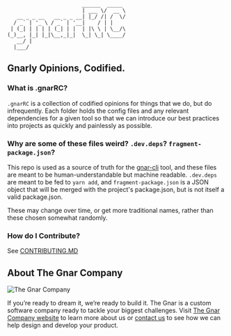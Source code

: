 ```
                        ______  _____
                        | ___ \/  __ \
   __ _ _ __   __ _ _ __| |_/ /| /  \/
  / _` | '_ \ / _` | '__|    / | |
 | (_| | | | | (_| | |  | |\ \ | \__/\
(_)__, |_| |_|\__,_|_|  \_| \_| \____/
   __/ |
  |___/
```
## Gnarly Opinions, Codified.

### What is .gnarRC?

`.gnarRC` is a collection of codified opinions for things that we do, but do infrequently. Each folder holds the config files and any relevant dependencies for a given tool so that we can introduce our best practices into projects as quickly and painlessly as possible.

### Why are some of these files weird? `.dev.deps`? `fragment-package.json`?

This repo is used as a source of truth for the [gnar-cli](https://www.github.com/TheGnarCo/gnar-cli) tool, and these files are meant to be human-understandable but machine readable. `.dev.deps` are meant to be fed to `yarn add`, and `fragment-package.json` is a JSON object that will be merged with the project's package.json, but is not itself a valid package.json.

These may change over time, or get more traditional names, rather than these chosen somewhat randomly.

### How do I Contribute?

See [CONTRIBUTING.MD](/CONTRIBUTING.md)

## About The Gnar Company

![The Gnar Company](https://avatars0.githubusercontent.com/u/17011419?s=100&v=4)

If you’re ready to dream it, we’re ready to build it. The Gnar is a custom software company ready to tackle your biggest challenges. Visit [The Gnar Company website](https://www.thegnar.com/) to learn more about us or [contact us](https://www.thegnar.com/contact) to see how we can help design and develop your product.
